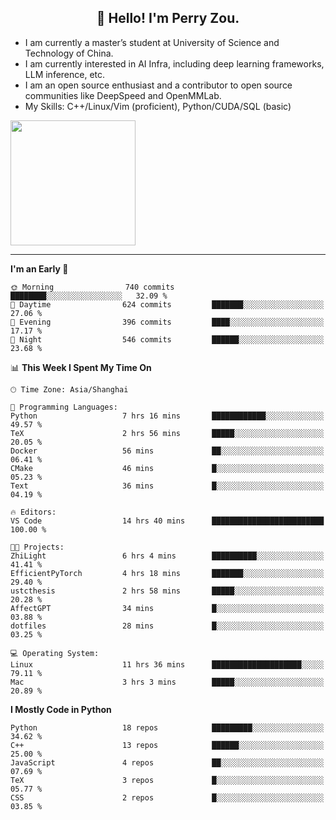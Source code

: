 <h2 align="center">👋 Hello! I'm Perry Zou.</h2>

- I am currently a master’s student at University of Science and Technology of China.
- I am currently interested in AI Infra, including deep learning frameworks, LLM inference, etc.
- I am an open source enthusiast and a contributor to open source communities like DeepSpeed and OpenMMLab.
- My Skills: C++/Linux/Vim (proficient), Python/CUDA/SQL (basic)

<img height=200 align="center" src="https://github-readme-stats.vercel.app/api?username=zonepg" />

-------

<!--START_SECTION:waka-->
**I'm an Early 🐤** 

```text
🌞 Morning                740 commits         ████████░░░░░░░░░░░░░░░░░   32.09 % 
🌆 Daytime                624 commits         ███████░░░░░░░░░░░░░░░░░░   27.06 % 
🌃 Evening                396 commits         ████░░░░░░░░░░░░░░░░░░░░░   17.17 % 
🌙 Night                  546 commits         ██████░░░░░░░░░░░░░░░░░░░   23.68 % 
```


📊 **This Week I Spent My Time On** 

```text
🕑︎ Time Zone: Asia/Shanghai

💬 Programming Languages: 
Python                   7 hrs 16 mins       ████████████░░░░░░░░░░░░░   49.57 % 
TeX                      2 hrs 56 mins       █████░░░░░░░░░░░░░░░░░░░░   20.05 % 
Docker                   56 mins             ██░░░░░░░░░░░░░░░░░░░░░░░   06.41 % 
CMake                    46 mins             █░░░░░░░░░░░░░░░░░░░░░░░░   05.23 % 
Text                     36 mins             █░░░░░░░░░░░░░░░░░░░░░░░░   04.19 % 

🔥 Editors: 
VS Code                  14 hrs 40 mins      █████████████████████████   100.00 % 

🐱‍💻 Projects: 
ZhiLight                 6 hrs 4 mins        ██████████░░░░░░░░░░░░░░░   41.41 % 
EfficientPyTorch         4 hrs 18 mins       ███████░░░░░░░░░░░░░░░░░░   29.40 % 
ustcthesis               2 hrs 58 mins       █████░░░░░░░░░░░░░░░░░░░░   20.28 % 
AffectGPT                34 mins             █░░░░░░░░░░░░░░░░░░░░░░░░   03.88 % 
dotfiles                 28 mins             █░░░░░░░░░░░░░░░░░░░░░░░░   03.25 % 

💻 Operating System: 
Linux                    11 hrs 36 mins      ████████████████████░░░░░   79.11 % 
Mac                      3 hrs 3 mins        █████░░░░░░░░░░░░░░░░░░░░   20.89 % 
```

**I Mostly Code in Python** 

```text
Python                   18 repos            █████████░░░░░░░░░░░░░░░░   34.62 % 
C++                      13 repos            ██████░░░░░░░░░░░░░░░░░░░   25.00 % 
JavaScript               4 repos             ██░░░░░░░░░░░░░░░░░░░░░░░   07.69 % 
TeX                      3 repos             █░░░░░░░░░░░░░░░░░░░░░░░░   05.77 % 
CSS                      2 repos             █░░░░░░░░░░░░░░░░░░░░░░░░   03.85 % 
```




<!--END_SECTION:waka-->
